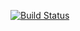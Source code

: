 [![Build Status](https://travis-ci.org/pliris/job4j_grabber.svg?branch=main)](https://travis-ci.org/pliris/job4j_grabber)
